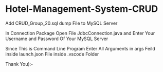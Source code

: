 # Hotel-Management-System-CRUD

Add CRUD_Group_20.sql dump File to MySQL Server

In Connection Package Open File JdbcConnection.java and Enter Your Username and Password Of Your MySQL Server

Since This is Command Line Program Enter All Arguments in args Feild inside launch.json File inside .vscode Folder

Thank You):-